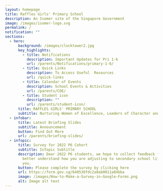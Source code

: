 ```yaml
---
layout: homepage
title: Raffles Girls' Primary School
description: An Isomer site of the Singapore Government
image: /images/isomer-logo.svg
permalink: /
notification: ""
sections:
  - hero:
      background: /images/clocktower2.jpg
      key_highlights:
        - title: Notifications
          description: Important Updates for Pri 1-6
          url: /parents/Notifications/primary-1-6/
        - title: Quick Links
          description: To Access Useful  Resources
          url: /quick-links
        - title: Calendar of Events
          description: School Events & Activities
          url: /parents/COE/
        - title: Student icon
          description: ""
          url: /parents/student-icon/
      title: RAFFLES GIRLS' PRIMARY SCHOOL
      subtitle: Nurturing Women of Excellence, Leaders of Character and Service
  - infobar:
      title: Latest Briefing Slides
      subtitle: Announcement
      button: Find Out More
      url: /parents/briefing-slides/
  - infopic:
      title: Survey for 2022 P6 Cohort
      subtitle: Infopic Subtitle
      description: Dear 2022 P6 students, we hope to collect feedback from you to
        better understand how you are adjusting to secondary school life. Thank
        you.
      button: Please complete the survey by clicking here
      url: https://form.gov.sg/640530fdc2a8ab0011a84bba
      image: /images/How-to-Make-a-Survey-in-Google-Forms.png
      alt: Image alt text
---
```

